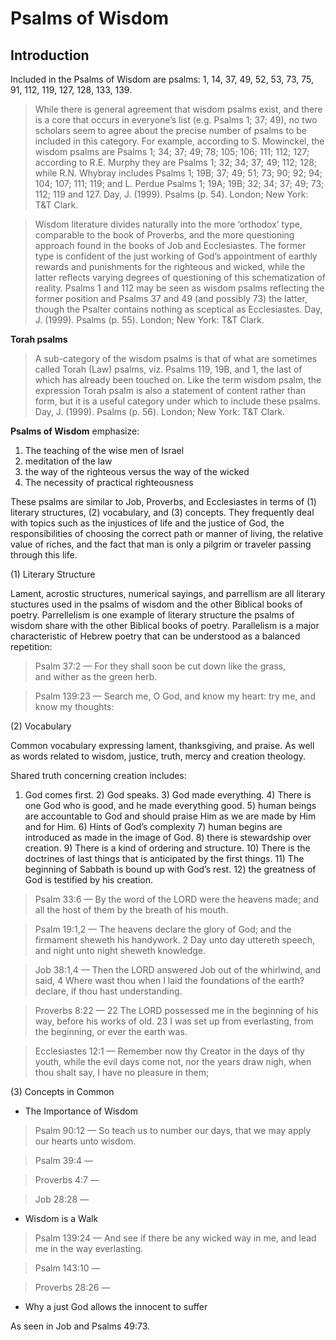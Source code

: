 # Psalms of Wisdom

## Introduction

Included in the Psalms of Wisdom are psalms: 1, 14, 37, 49, 52, 53, 73, 75, 91, 112, 119, 127, 128, 133, 139.

> While there is general agreement that wisdom psalms exist, and there is a core that occurs in everyone’s list (e.g. Psalms 1; 37; 49), no two scholars seem to agree about the precise number of psalms to be included in this category. For example, according to S. Mowinckel, the wisdom psalms are Psalms 1; 34; 37; 49; 78; 105; 106; 111; 112; 127; according to R.E. Murphy they are Psalms 1; 32; 34; 37; 49; 112; 128; while R.N. Whybray includes Psalms 1; 19B; 37; 49; 51; 73; 90; 92; 94; 104; 107; 111; 119; and L. Perdue Psalms 1; 19A; 19B; 32; 34; 37; 49; 73; 112; 119 and 127.
> Day, J. (1999). Psalms (p. 54). London; New York: T&T Clark.

> Wisdom literature divides naturally into the more ‘orthodox’ type, comparable to the book of Proverbs, and the more questioning approach found in the books of Job and Ecclesiastes. The former type is confident of the just working of God’s appointment of earthly rewards and punishments for the righteous and wicked, while the latter reflects varying degrees of questioning of this schematization of reality. Psalms 1 and 112 may be seen as wisdom psalms reflecting the former position and Psalms 37 and 49 (and possibly 73) the latter, though the Psalter contains nothing as sceptical as Ecclesiastes.
> Day, J. (1999). Psalms (p. 55). London; New York: T&T Clark.

**Torah psalms**

> A sub-category of the wisdom psalms is that of what are sometimes called Torah (Law) psalms, viz. Psalms 119, 19B, and 1, the last of which has already been touched on. Like the term wisdom psalm, the expression Torah psalm is also a statement of content rather than form, but it is a useful category under which to include these psalms.
> Day, J. (1999). Psalms (p. 56). London; New York: T&T Clark.

**Psalms of Wisdom** emphasize:

1. The teaching of the wise men of Israel
2. meditation of the law
3. the way of the righteous versus the way of the wicked
4. The necessity of practical righteousness 

These psalms are similar to Job, Proverbs,  and Ecclesiastes in terms of (1) literary structures, (2) vocabulary, and (3) concepts. They frequently deal with topics such as the injustices of life and the justice of God, the responsibilities of choosing the correct path or manner of living, the relative value of riches, and the fact that man is only a pilgrim or traveler passing through this life.

(1) Literary Structure

Lament, acrostic structures, numerical sayings, and parrellism are all literary stuctures used in the psalms of wisdom and the other Biblical books of poetry. Parrellelism is one example of literary structure the psalms of wisdom share with the other Biblical books of poetry. Parallelism is a major characteristic of Hebrew poetry that can be understood as a balanced repetition:

> Psalm 37:2 &mdash; For they shall soon be cut down like the grass, <br> and wither as the green herb.
<!-- --- -->
> Psalm 139:23 &mdash; Search me, O God, and know my heart: try me, and know my thoughts:

(2) Vocabulary

Common vocabulary expressing lament, thanksgiving, and praise. As well as words related to wisdom, justice, truth, mercy and creation theology.

Shared truth concerning creation includes:

1) God comes first. 2) God speaks. 3) God made everything. 4) There is one God who is good, and he made everything good. 5)  human beings are accountable to God and should praise Him as we are made by Him and for Him. 6) Hints of God’s complexity 7) human begins are introduced as made in the image of God. 8) there is stewardship over creation. 9) There is a kind of ordering and structure. 10) There is the doctrines of last things that is anticipated by the first things. 11) The beginning of Sabbath is bound up with God’s rest. 12) the greatness of God is testified by his creation. 

> Psalm 33:6 &mdash; By the word of the LORD were the heavens made; and all the host of them by the breath of his mouth.
<!-- --- -->
> Psalm 19:1,2 &mdash; The heavens declare the glory of God; and the firmament sheweth his handywork. 2 Day unto day uttereth speech, and night unto night sheweth knowledge.
<!-- --- -->

> Job 38:1,4 &mdash; Then the LORD answered Job out of the whirlwind, and said, 4 Where wast thou when I laid the foundations of the earth? declare, if thou hast understanding.
 
<!-- --- -->
> Proverbs 8:22 &mdash; 22 The LORD possessed me in the beginning of his way, before his works of old. 23 I was set up from everlasting, from the beginning, or ever the earth was.
<!-- --- -->
> Ecclesiastes 12:1 &mdash; Remember now thy Creator in the days of thy youth, while the evil days come not, nor the years draw nigh, when thou shalt say, I have no pleasure in them;

(3) Concepts in Common

- The Importance of Wisdom
> Psalm 90:12 &mdash; So teach us to number our days, that we may apply our hearts unto wisdom.

> Psalm 39:4 &mdash; 

> Proverbs 4:7 &mdash; 

> Job 28:28 &mdash;

- Wisdom is a Walk
> Psalm 139:24 &mdash; And see if there be any wicked way in me, and lead me in the way everlasting.

> Psalm 143:10 &mdash; 

> Proverbs 28:26 &mdash; 

- Why a just God allows the innocent to suffer

As seen in Job and Psalms 49:73.